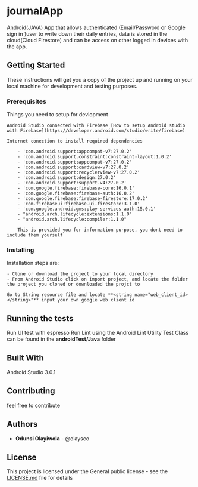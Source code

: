 # journalApp
Android(JAVA) App that allows authenticated (Email/Password or Google sign in )user to write down their daily entries, data is stored in the cloud(Cloud Firestore) and can be access on other logged in devices with the app.

## Getting Started

These instructions will get you a copy of the project up and running on your local machine for development and testing purposes. 

### Prerequisites

Things you need to setup for devlopment 

```
Android Studio connected with Firebase [How to setup Android studio with Firebase](https://developer.android.com/studio/write/firebase)
```

```
Internet conection to install required dependencies

    - 'com.android.support:appcompat-v7:27.0.2'
    - 'com.android.support.constraint:constraint-layout:1.0.2'
    - 'com.android.support:appcompat-v7:27.0.2'
    - 'com.android.support:cardview-v7:27.0.2'
    - 'com.android.support:recyclerview-v7:27.0.2'
    - 'com.android.support:design:27.0.2'
    - 'com.android.support:support-v4:27.0.2'
    - 'com.google.firebase:firebase-core:16.0.1'
    - 'com.google.firebase:firebase-auth:16.0.2'
    - 'com.google.firebase:firebase-firestore:17.0.2'
    - 'com.firebaseui:firebase-ui-firestore:3.1.0'
    - 'com.google.android.gms:play-services-auth:15.0.1'
    - "android.arch.lifecycle:extensions:1.1.0"
    - "android.arch.lifecycle:compiler:1.1.0"
    
    This is provided you for information purpose, you dont need to include them yourself
```




### Installing

Installation steps are:

```
- Clone or download the project to your local directory
- From Android Studio click on import project, and locate the folder the project you cloned or downloaded the projct to
```

```
Go to String resource file and locate **<string name="web_client_id></string>"** input your own google web client id
```


## Running the tests

Run UI test with espresso
Run Lint using the Android Lint Utility
Test Class can be found in the __androidTest/Java__ folder





## Built With

Android Studio 3.0.1

## Contributing

feel free to contribute
 

## Authors

* **Odunsi Olayiwola** - @olaysco



## License

This project is licensed under the General public license - see the [LICENSE.md](LICENSE.md) file for details


